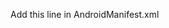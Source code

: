 Add this line in AndroidManifest.xml

<uses-permission android:name="android.permission.CALL_PHONE" />
